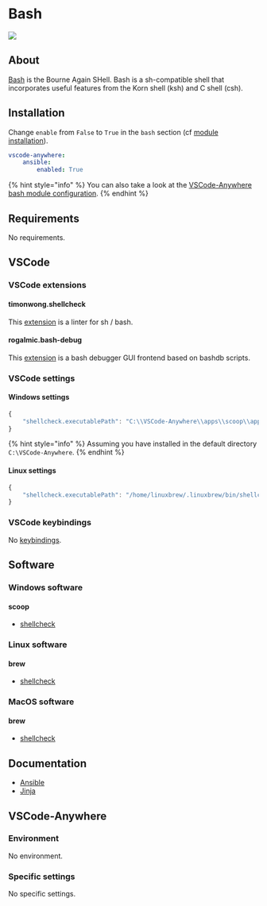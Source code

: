 # Bash

![](https://upload.wikimedia.org/wikipedia/commons/8/82/Gnu-bash-logo.svg)

## About

[Bash](https://www.gnu.org/software/bash/) is the Bourne Again SHell. Bash is a sh-compatible shell that incorporates useful features from the Korn shell \(ksh\) and C shell \(csh\).

## Installation

Change `enable` from `False` to `True` in the `bash` section \(cf [module installation](../install.md)\).

```yaml
vscode-anywhere:
    ansible:
        enabled: True
```

{% hint style="info" %}
You can also take a look at the [VSCode-Anywhere bash module configuration](https://github.com/gigi206/VSCode-Anywhere/blob/V2/salt/modules/bash/defaults.yaml).
{% endhint %}

## Requirements

No requirements.

## VSCode

### VSCode extensions

#### timonwong.shellcheck

This [extension](https://marketplace.visualstudio.com/items?itemName=timonwong.shellcheck) is a linter for sh / bash.

#### rogalmic.bash-debug

This [extension](https://marketplace.visualstudio.com/items?itemName=rogalmic.bash-debug) is a bash debugger GUI frontend based on bashdb scripts.

### VSCode settings

#### Windows settings

```javascript
{
    "shellcheck.executablePath": "C:\\VSCode-Anywhere\\apps\\scoop\\apps\\shellcheck\\current\\shellcheck.exe"
}
```

{% hint style="info" %}
Assuming you have installed in the default directory `C:\VSCode-Anywhere`.
{% endhint %}

#### Linux settings

```javascript
{
    "shellcheck.executablePath": "/home/linuxbrew/.linuxbrew/bin/shellcheck"
}
```

### VSCode keybindings

No [keybindings](https://code.visualstudio.com/docs/getstarted/keybindings).

## Software

### Windows software

#### scoop

* [shellcheck](https://github.com/ScoopInstaller/Main/blob/master/bucket/shellcheck.json)

### Linux software

#### brew

* [shellcheck](https://formulae.brew.sh/formula/shellcheck)

### MacOS software

#### brew

* [shellcheck](https://formulae.brew.sh/formula/shellcheck)

## Documentation

* [Ansible](https://github.com/Kapeli/feeds/blob/master/Ansible.xml)
* [Jinja](https://github.com/Kapeli/feeds/blob/master/Jinja.xml)

## VSCode-Anywhere

### Environment

No environment.

### Specific settings

No specific settings.

